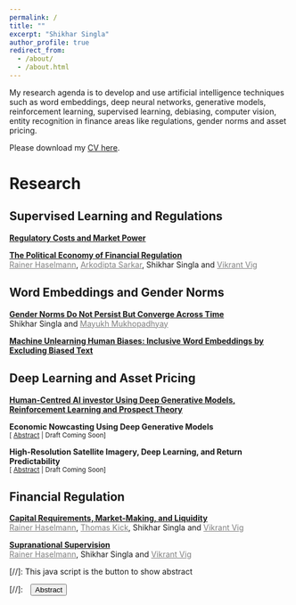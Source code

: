 ```yaml
---
permalink: /
title: ""
excerpt: "Shikhar Singla"
author_profile: true
redirect_from: 
  - /about/
  - /about.html
---
```

My research agenda is to develop and use artificial intelligence techniques such as word embeddings, deep neural networks, generative models, reinforcement learning, supervised learning, debiasing, computer vision, entity recognition in finance areas like regulations, gender norms and asset pricing. 

Please download my [CV here](https://shikharsingla.com/files/cv.pdf).

# Research

## Supervised Learning and Regulations


**[Regulatory Costs and Market Power](https://shikharsingla.com/files/reg_costs_market_power_ss.pdf)** 

**[The Political Economy of Financial Regulation](https://papers.ssrn.com/sol3/papers.cfm?abstract_id=4250919)**\
<a href="https://www.wiwi.uni-frankfurt.de/abteilungen/finance/lehrstuhl/professur-haselmann/rainer-haselmann.html" style="color: gray; text-decoration: underline;">Rainer Haselmann</a>, <a href="https://sites.google.com/view/arkodiptasarkar/" style="color: gray; text-decoration: underline;">Arkodipta Sarkar</a>, Shikhar Singla and <a href="https://www.vikrantvig.com/" style="color: gray; text-decoration: underline;">Vikrant Vig</a>

## Word Embeddings and Gender Norms

**[Gender Norms Do Not Persist But Converge Across Time](https://papers.ssrn.com/sol3/papers.cfm?abstract_id=4183488)**\
Shikhar Singla and <a href="https://www.london.edu/phd/profiles/mayukh-ketan-mukhopadhyay" style="color: gray; text-decoration: underline;">Mayukh Mukhopadhyay</a>

**[Machine Unlearning Human Biases: Inclusive Word Embeddings by Excluding Biased Text](https://shikharsingla.com/files/debias_ss.pdf)**


## Deep Learning and Asset Pricing

**[Human-Centred AI investor Using Deep Generative Models, Reinforcement Learning and Prospect Theory]()**

**Economic Nowcasting Using Deep Generative Models**<br/>
<small>[ <a href="#/" onclick="visib('nowcast')">Abstract</a> | Draft Coming Soon]</small>

<div id="nowcast" style="display: none; text-align: justify; line-height: 1.2" ><small>
Economic nowcasting aims to provide predictions that i) are consistent across spatial and temporal dimensions, ii) account for uncertainty and can be verified probabilistically, and iii) perform well on events that are rarer but critical. These characteristics are missing in commonly used deterministic nowcasting methods. Thus these models produce forecasts with higher errors at higher lead times and may not include small-scale yet important patterns. This paper overcomes these challenges by developing a novel deep generative model (DGM). The model is driven by two loss functions defined by spatial and temporal discriminators and a regularisation term. These terms guide parameter adjustment by comparing real observations with model-generated data. The first loss function ensures spatial consistency and discourages errors at higher lead times, whereas the second imposes temporal consistency and penalises jumpy predictions. The regularisation term further improves the accuracy by penalising deviations at the local level. The model architecture is based on stacked Convolutional Gated Recurrent (ConvGRU) Units.
</small><br><br/></div>

**High-Resolution Satellite Imagery, Deep Learning, and Return Predictability**<br/>
<small>[ <a href="#/" onclick="visib('image')">Abstract</a> | Draft Coming Soon]</small>

<div id="image" style="display: none; text-align: justify; line-height: 1.2" ><small>
The literature has shown that satellite imagery can be used to measure economic conditions. This paper extends this approach by applying convolutional neural networks on establishment-level high-resolution satellite images to predict real-time firm-level sales, profitability and cash flows. The paper leverages recently available high-resolution satellite images made publicly available by Google and innovations in neural network architecture to extract the relevant features from the images that predict firms’ cash flows.
</small><br><br/></div>

## Financial Regulation

**[Capital Requirements, Market-Making, and Liquidity](https://papers.ssrn.com/sol3/papers.cfm?abstract_id=4250896)**\
<a href="https://www.wiwi.uni-frankfurt.de/abteilungen/finance/lehrstuhl/professur-haselmann/rainer-haselmann.html" style="color: gray; text-decoration: underline;">Rainer Haselmann</a>, <a href="https://www.bundesbank.de/en/thomas-kick" style="color: gray; text-decoration: underline;">Thomas Kick</a>, Shikhar Singla and <a href="https://www.vikrantvig.com/" style="color: gray; text-decoration: underline;">Vikrant Vig</a>


**[Supranational Supervision]()**\
<a href="https://www.wiwi.uni-frankfurt.de/abteilungen/finance/lehrstuhl/professur-haselmann/rainer-haselmann.html" style="color: gray; text-decoration: underline;">Rainer Haselmann</a>, Shikhar Singla and <a href="https://www.vikrantvig.com/" style="color: gray; text-decoration: underline;">Vikrant Vig</a>


[//]: This java script is the button to show abstract
<script>
 function visib(id) {
  var x = document.getElementById(id);
  if (x.style.display === "block") {
    x.style.display = "none";
  } else {
    x.style.display = "block";
  }
}
</script>

[//]:&emsp;<button onclick="visib('polariz')" class="btn btn--inverse btn--small">Abstract</button>

